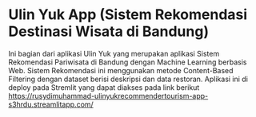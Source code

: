 # Ulin Yuk App (Sistem Rekomendasi Destinasi Wisata di Bandung)

Ini bagian dari aplikasi Ulin Yuk yang merupakan aplikasi Sistem Rekomendasi Pariwisata di Bandung dengan Machine Learning berbasis Web. Sistem Rekomendasi ini menggunakan metode Content-Based Filtering dengan dataset berisi deskripsi dan data restoran. Aplikasi ini di deploy pada Stremlit yang dapat diakses pada link berikut https://rusydimuhammad-ulinyukrecommendertourism-app-s3hrdu.streamlitapp.com/

